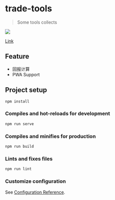 # trade-tools
> Some tools collects

<p>
   <a href="https://travis-ci.org/github/drinkeewu/drinkeewu.github.io">
    <img src="https://travis-ci.org/drinkeewu/drinkeewu.github.io.svg?branch=master" >
  </a>
</p>

[Link](https://drinkeewu.github.io/trade-tools/#/)

## Feature
- 回报计算
- PWA Support

## Project setup
```
npm install
```

### Compiles and hot-reloads for development
```
npm run serve
```

### Compiles and minifies for production
```
npm run build
```

### Lints and fixes files
```
npm run lint
```

### Customize configuration
See [Configuration Reference](https://cli.vuejs.org/config/).
